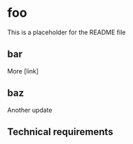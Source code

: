 # foo

This is a placeholder for the README file 

## bar 

More [link] 

## baz

Another update

## Technical requirements

